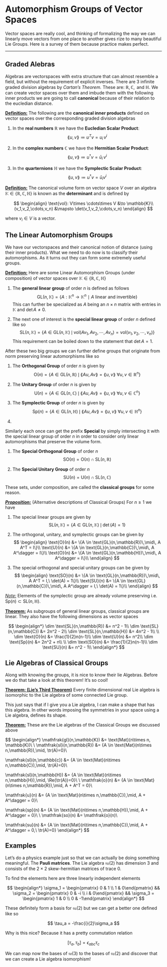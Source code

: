 # Automorphism Groups of Vector Spaces

Vector spaces are really cool, and thinking of formalizing the way we can linearly move vectors from one place to another gives rize to many beautiful Lie Groups. Here is a survey of them because practice makes perfect.

-----

## Graded Alebras

Algebras are vectorspaces with extra structure that can almost resemble a field, but without the requirement of explicit inverses. There are 3 infinite graded division algebras by *Cartan’s Theorem.* These are: $\mathbb{R}, \mathbb{C}, \text{ and } \mathbb{H}$. We can create vector spaces over them and imbude them with the following inner products we are going to call **canonical** because of their relation to the eucledian distance.

**<u>Definition:</u>** The following are the **canonical inner products** defined on vector spaces over the corresponding graded division algebras

1. In the **real numbers** $\mathbb{R}$ we have the **Eucledian Scalar Product**:
   $$
   \lang u,v \rang \coloneqq u^Tv = u_i\, v^i
   $$

2. In the **complex numbers** $\mathbb{C}$ we have the **Hermitian Scalar Product**:
   $$
   \lang u , v \rang \coloneqq u^\dagger v = \bar{u}_i\, v^i
   $$

3. In the **quarternions** $\mathbb{H}$ we have the **Symplectic Scalar Product**:
   $$
   \lang  u, v \rang \coloneqq u^\dagger v = \bar{u}_i v^i
   $$

**<u>Definition:</u>** The canonical volume form on vector space $V$ over an algebra $\mathbb{K} \in \{\mathbb{R},\mathbb{C},\mathbb{H}\}$ is known as the **determinant** and is defined by

$$
\begin{align}
\text{vol}: V\times \cdots\times V &\to \mathbb{K}\\
(v_1,v_2,\cdots,v_n) &\mapsto \det(v_1,v_2,\cdots,v_n)
\end{align}
$$

where $v_i \in V$ is a vector. 

## The Linear Automorphism Groups

We have our vectorspaces and their canonical notion of distance (using their inner products). What we need to do now is to classify their automorphisms. As it turns out they can form some extremely useful groups.



**<u>Definition:</u>** Here are some Linear Automorphism Groups (under composition) of vector spaces over $\mathbb{K} \in \{\mathbb{R},\mathbb{C},\mathbb{H}\}$

1. The **general linear group** of order $n$ is defined as follows
   $$
   \text{GL}(n,\mathbb{K}) = \{A: \mathbb{K}^n \to \mathbb{K}^n\ \mid \ A \text{ linear and invertible}\}
   $$
   This can further be specialized as $A$ being an $n\times n$ matrix with entries in $\mathbb{K}$ and $\det{A} \neq 0$.

2. The next one of interest is the **special linear group** of order $n$ defined like so
   $$
   \text{SL}(n,\mathbb{K})=\{A \in \text{GL}(n,\mathbb{K})\, \mid \, \text{vol}(Av_1,Av_2,\cdots,Av_n) = \text{vol}(v_1,v_2,\cdots,v_n)\}
   $$
   This requirement can be boiled down to the statement that $\det A=1$.



After these two big groups we can further define groups that originate from norm preserving linear automorphisms like so

1. The **Orthogonal Group** of order $n$ is given by
   $$
   \text{O}(n) = \{A\in \text{GL}(n,\mathbb{R})\, \mid \, \lang Au,Av \rang = \lang u,v\rang \ \forall u,v \in \mathbb{R}^n\}
   $$

2. The **Unitary Group** of order $n$ is given by
   $$
   \text{U}(n) = \{A\in \text{GL}(n,\mathbb{C})\, \mid \, \lang Au,Av \rang = \lang u,v\rang \ \forall u,v \in \mathbb{C}^n\}
   $$

3. The **Symplectic Group** of order $n$ is given by
   $$
   \text{Sp}(n) = \{A\in \text{GL}(n,\mathbb{H})\, \mid \, \lang Au,Av \rang = \lang u,v\rang \ \forall u,v \in \mathbb{H}^n\}
   $$

4. 



Similarly each once can get the prefix **Special** by simply intersecting it with the special linear group of order $n$ in order to consider only linear automorphisms that preserve the volume form.

1. The **Special Orthogonal Group** of order $n$ 
   $$
   \text{SO}(n)= \text{O}(n) \cap \text{SL}(n,\mathbb{R})
   $$

2. The **Special Unitary Group** of order $n$ 
   $$
   \text{SU}(n)= \text{U}(n) \cap \text{SL}(n,\mathbb{C})
   $$

These sets, under composition, are called the **classical groups** for some reason.



**<u>*Proposition:*</u>** (Alternative descriptions of Classical Groups) For $n\geq 1$ we have

1. The special linear groups are given by
   $$
   \text{SL}(n,\mathbb{K}) = \{A \in \text{GL}(n,\mathbb{K})\,\mid\, \det(A) = 1\}
   $$

2. The orthogonal, unitary, and symplectic groups can be given by
   $$
   \begin{align}
   \text{O}(n) &= \{A \in \text{GL}(n,\mathbb{R})\,\mid\, A A^T = I\}\\
   \text{U}(n) &= \{A \in \text{GL}(n,\mathbb{C})\,\mid\, A A^\dagger = I\}\\
   \text{O}(n) &= \{A \in \text{GL}(n,\mathbb{H})\,\mid\, A A^\dagger = I\}\\
   \end{align}
   $$

3. The special orthogonal and special unitary groups can be given by
   $$
   \begin{align}
   \text{SO}(n) &= \{A \in \text{GL}(n,\mathbb{R})\,\mid\, A A^T = I,\ \det(A) = 1\}\\
   \text{SU}(n) &= \{A \in \text{GL}(n,\mathbb{C})\,\mid\, A A^\dagger = I,\ \det(A) = 1\}\\
   \end{align}
   $$



<u>*Note:*</u> Elements of the symplectic group are already volume preserving i.e. $\text{Sp}(n) \subset \text{SL}(n,\mathbb{H})$.



**<u>Theorem:</u>** As subgroups of general linear groups, classical groups are linear. They also have the following dimensions as vector spaces

$$
\begin{align*}
\dim \text{SL}(n,\mathbb{R}) &= n^2 - 1\\
\dim \text{SL}(n,\mathbb{C}) &= 2n^2 - 2\\
\dim \text{SL}(n,\mathbb{H}) &= 4n^2 - 1\\
\\
\dim \text{O}(n) &= \frac{1}{2}n(n-1)\\
\dim \text{U}(n) &= n^2\\
\dim \text{Sp}(n) &= 2n^2 + n\\
\\
\dim \text{SO}(n) &= \frac{1}{2}n(n-1)\\
\dim \text{SU}(n) &= n^2 - 1\\
\end{align*}
$$


## Lie Algebras of Classical Groups

Along with knowing the groups, it is nice to know their lie Algebras. Before we do that take a look at this theorem! It’s so cool!

**<u>Theorem: (Lie’s Third Theorem)</u>** Every finite dimensional real Lie algebra is isomorphic to the Lie algebra of some connected Lie group.

This just says that if I give you a Lie algebra, I can make a shape that has this algebra. In other words imposing the symmetries in your space using a Lie algebra, defines its shape.

**<u>Theorem:</u>** These are the Lie algebras of the Classical Groups we discussed above

$$
\begin{align*}
\mathfrak{gl}(n,\mathbb{K}) &= \text{Mat}(n\times n, \mathbb{K})\\
\\
\mathfrak{sl}(n,\mathbb{R}) &= \{A \in \text{Mat}(n\times n,\mathbb{R})\,\mid\, \tr(A)=0\}\\

\mathfrak{sl}(n,\mathbb{c}) &= \{A \in \text{Mat}(n\times n,\mathbb{C})\,\mid\, \tr(A)=0\}\\

\mathfrak{sl}(n,\mathbb{H}) &= \{A \in \text{Mat}(n\times n,\mathbb{H})\,\mid\, \Re(\tr(A))=0\}\\
\\
\mathfrak{o}(n) &= \{A \in \text{Mat}(n\times n,\mathbb{R})\,\mid\, A + A^T = 0\}\\

\mathfrak{u}(n) &= \{A \in \text{Mat}(n\times n,\mathbb{C})\,\mid\, A + A^\dagger = 0\}\\

\mathfrak{sp}(n) &= \{A \in \text{Mat}(n\times n,\mathbb{H})\,\mid\, A + A^\dagger = 0\}\\
\\
\mathfrak{so}(n) &= \mathfrak{o}(n)\\

\mathfrak{su}(n) &= \{A \in \text{Mat}(n\times n,\mathbb{C})\,\mid\, A + A^\dagger = 0,\ \tr(A)=0\}
\end{align*}
$$

## Examples

Let’s do a physics example just so that we can actually be doing something meaningful. The **Pauli matrices**. The Lie algebra $\mathfrak{su}(2)$ has dimension 3 and consists of the $2\times 2$ skew-hermitian matrices of trace $0$. 

To find the elements here are three linearly independent elements

$$
\begin{align*}
\sigma_1 = \begin{pmatrix} 0 & 1 \\ 1 & 0\end{pmatrix} && \sigma_2 = \begin{pmatrix} 0 & -i \\ i & 0\end{pmatrix} && \sigma_3 = \begin{pmatrix} 1 & 0 \\ 0 & -1\end{pmatrix}
\end{align*}
$$

These definitely form a basis for $\mathfrak{su}(2)$ but we can get a better one defined like so

$$
\tau_a = -\frac{i}{2}\sigma_a
$$

Why is this nice? Because it has a pretty commutation relation

$$
[\tau_a,\tau_b]=\epsilon_{abc}\tau_c
$$

We can map now the bases of $\mathfrak{so}(3)$ to the bases of $\mathfrak{su}(2)$ and discover that we can create a Lie algebra isomorphism!



















